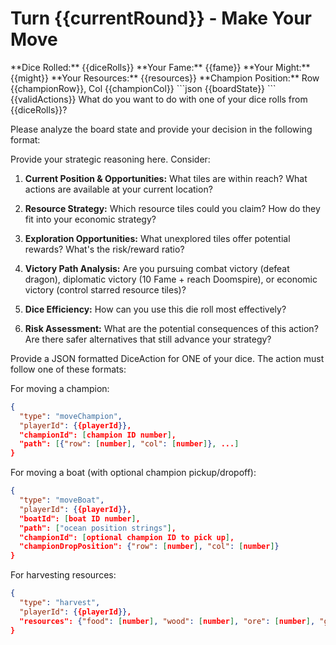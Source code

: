 # Turn {{currentRound}} - Make Your Move

<current-situation>
**Dice Rolled:** {{diceRolls}}
**Your Fame:** {{fame}}
**Your Might:** {{might}}
**Your Resources:** {{resources}}
**Champion Position:** Row {{championRow}}, Col {{championCol}}
</current-situation>

<board-state>
```json
{{boardState}}
```
</board-state>

<available-actions>
{{validActions}}
</available-actions>

<decision-prompt>
What do you want to do with one of your dice rolls from {{diceRolls}}?

Please analyze the board state and provide your decision in the following format:

<analysis>
Provide your strategic reasoning here. Consider:

1. **Current Position & Opportunities:** What tiles are within reach? What actions are available at your current location?

2. **Resource Strategy:** Which resource tiles could you claim? How do they fit into your economic strategy?

3. **Exploration Opportunities:** What unexplored tiles offer potential rewards? What's the risk/reward ratio?

4. **Victory Path Analysis:** Are you pursuing combat victory (defeat dragon), diplomatic victory (10 Fame + reach Doomspire), or economic victory (control starred resource tiles)?

5. **Dice Efficiency:** How can you use this die roll most effectively?

6. **Risk Assessment:** What are the potential consequences of this action? Are there safer alternatives that still advance your strategy?
   </analysis>

<action>
Provide a JSON formatted DiceAction for ONE of your dice. The action must follow one of these formats:

For moving a champion:

```json
{
  "type": "moveChampion",
  "playerId": {{playerId}},
  "championId": [champion ID number],
  "path": [{"row": [number], "col": [number]}, ...]
}
```

For moving a boat (with optional champion pickup/dropoff):

```json
{
  "type": "moveBoat",
  "playerId": {{playerId}},
  "boatId": [boat ID number],
  "path": ["ocean position strings"],
  "championId": [optional champion ID to pick up],
  "championDropPosition": {"row": [number], "col": [number]}
}
```

For harvesting resources:

```json
{
  "type": "harvest",
  "playerId": {{playerId}},
  "resources": {"food": [number], "wood": [number], "ore": [number], "gold": [number]}
}
```

</action>
</decision-prompt>
